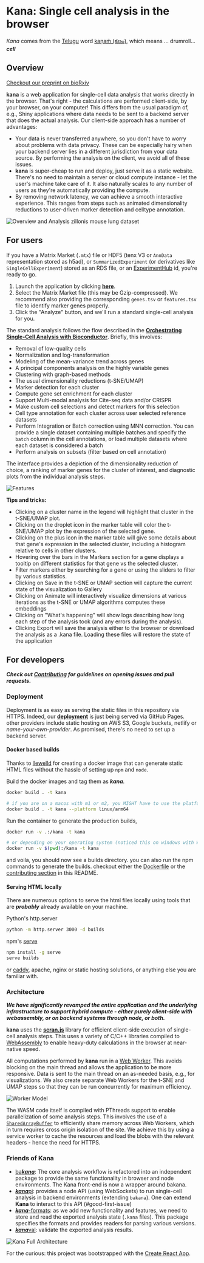 # Kana: Single cell analysis in the browser

*Kana* comes from the [Telugu](https://en.wikipedia.org/wiki/Telugu_language) word [kaṇaṁ (కణం)](https://www.shabdkosh.com/dictionary/english-telugu/%E0%B0%95%E0%B0%A3%E0%B0%82/%E0%B0%95%E0%B0%A3%E0%B0%82-meaning-in-telugu), which means ...  drumroll... ***cell***

## Overview

[Checkout our preprint on bioRxiv](https://www.biorxiv.org/content/10.1101/2022.03.02.482701v1)

**kana** is a web application for single-cell data analysis that works directly in the browser.
That's right - the calculations are performed client-side, by your browser, on your computer!
This differs from the usual paradigm of, e.g., Shiny applications where data needs to be sent to a backend server that does the actual analysis.
Our client-side approach has a number of advantages:

- Your data is never transferred anywhere, so you don't have to worry about problems with data privacy.
  These can be especially hairy when your backend server lies in a different jurisdiction from your data source.
  By performing the analysis on the client, we avoid all of these issues.
- **kana** is super-cheap to run and deploy, just serve it as a static website.
  There's no need to maintain a server or cloud compute instance - let the user's machine take care of it.
  It also naturally scales to any number of users as they're automatically providing the compute.
- By removing network latency, we can achieve a smooth interactive experience.
  This ranges from steps such as animated dimensionality reductions to user-driven marker detection and celltype annotation.

![Overview and Analysis zillonis mouse lung dataset](assets/v3_release.gif)

## For users

If you have a Matrix Market (`.mtx`) file or HDF5 (tenx V3 or `AnnData` representation stored as h5ad), or `SummarizedExperiment` (or derivatives like `SingleCellExperiment`) stored as an RDS file, or an [ExperimentHub](https://bioconductor.org/packages/release/bioc/html/ExperimentHub.html) id, you're ready to go.

1. Launch the application by clicking [**here**](https://www.kanaverse.org/kana/).
2. Select the Matrix Market file (this may be Gzip-compressed).
   We recommend also providing the corresponding `genes.tsv` or `features.tsv` file to identify marker genes properly.
3. Click the "Analyze" button, and we'll run a standard single-cell analysis for you.

The standard analysis follows the flow described in the [**Orchestrating Single-Cell Analysis with Bioconductor**](https://bioconductor.org/books/release/OSCA/).
Briefly, this involves:

- Removal of low-quality cells 
- Normalization and log-transformation
- Modeling of the mean-variance trend across genes
- A principal components analysis on the highly variable genes
- Clustering with graph-based methods
- The usual dimensionality reductions (t-SNE/UMAP)
- Marker detection for each cluster
- Compute gene set enrichment for each cluster
- Support Multi-modal analysis for Cite-seq data and/or CRISPR
- Make custom cell selections and detect markers for this selection
- Cell type annotation for each cluster across user selected reference datasets
- Perform Integration or Batch correction using MNN correction. You can provide a single dataset containing multiple batches and specify the `batch` column in the cell annotations, or load multiple datasets where each dataset is considered a batch
- Perform analysis on subsets (filter based on cell annotation)

The interface provides a depiction of the dimensionality reduction of choice,
a ranking of marker genes for the cluster of interest,
and diagnostic plots from the individual analysis steps.

![Features](assets/v3_release.png)

**Tips and tricks:**

- Clicking on a cluster name in the legend will highlight that cluster in the t-SNE/UMAP plot.
- Clicking on the droplet icon in the marker table will color the t-SNE/UMAP plot by the expression of the selected gene.
- Clicking on the plus icon in the marker table will give some details about that gene's expression in the selected cluster, including a histogram relative to cells in other clusters.
- Hovering over the bars in the Markers section for a gene displays a tooltip on different statistics for that gene vs the selected cluster.
- Filter markers either by searching for a gene or using the sliders to filter by various statistics.
- Clicking on Save in the t-SNE or UMAP section will capture the current state of the visualization to Gallery
- Clicking on Animate will interactively visualize dimensions at various iterations as the t-SNE or UMAP algorithms computes these embeddings
- Clicking on "What's happening" will show logs describing how long each step of the analysis took (and any errors during the analysis).
- Clicking Export will save the analysis either to the browser or download the analysis as a .kana file. Loading these files will restore the state of the application

## For developers

***Check out [Contributing](./CONTRIBUTING.md) for guidelines on opening issues and pull requests.***

### Deployment 

Deployment is as easy as serving the static files in this repository via HTTPS.
Indeed, our [**deployment**](https://kanaverse.org/kana/) is just being served via GitHub Pages. other providers include static hosting on AWS S3, Google buckets, netlify or *name-your-own-provider*.
As promised, there's no need to set up a backend server.

#### Docker based builds

Thanks to [llewelld](https://github.com/llewelld) for creating a docker image that can generate static HTML files without the hassle of setting up `npm` and `node`.

Build the docker images and tag them as ***kana***. 

```sh
docker build . -t kana

# if you are on a macos with m1 or m2, you MIGHT have to use the platform tag
docker build . -t kana --platform linux/arm64
```

Run the container to generate the production builds,

```sh
docker run -v .:/kana -t kana

# or depending on your operating system (noticed this on windows with WSL)
docker run -v $(pwd):/kana -t kana 
```

and voila, you should now see a builds directory. you can also run the npm commands to generate the builds. checkout either the [Dockerfile](./Dockerfile) or the [contributing section](#contributing) in this README.


#### Serving HTML locally

There are numerous options to serve the html files locally using tools that are ***probably*** already available on your machine. 


Python's http.server

```sh
python -m http.server 3000 -d builds
```

npm's [serve](https://www.npmjs.com/package/serve)

```sh
npm install -g serve
serve builds
```

or [caddy](https://caddyserver.com/docs/quick-starts/static-files),  apache, nginx or static hosting solutions, or anything else you are familiar with.


### Architecture

***We have significantly revamped the entire application and the underlying infrastructure to support hybrid compute - either purely client-side with webassembly, or on backend systems through node, or both.***

**kana** uses the [**scran.js**](https://github.com/kanaverse/scran.js) library for efficient client-side execution of single-cell analysis steps.
This uses a variety of C/C++ libraries compiled to [WebAssembly](https://webassembly.org/) to enable heavy-duty calculations in the browser at near-native speed.

<!--
Traditional data analysis applications use ***function shipping***, where a client (or an application in the browser) wants to perform an operation on a dataset on a backend server.
The client makes an API call to the server asking it to compute a function, the server responds with the results of the operation and the client/app displays them. 
In **kana**, we replace the server with the users's own laptop/machine. 
-->

All computations performed by **kana** run in a [Web Worker](https://developer.mozilla.org/en-US/docs/Web/API/Web_Workers_API/Using_web_workers).
This avoids blocking on the main thread and allows the application to be more responsive.
Data is sent to the main thread on an as-needed basis, e.g., for visualizations. 
We also create separate Web Workers for the t-SNE and UMAP steps so that they can be run concurrently for maximum efficiency.

![Worker Model](assets/scran.js.app.workers.png)

The WASM code itself is compiled with PThreads support to enable parallelization of some analysis steps.
This involves the use of a [`SharedArrayBuffer`](https://developer.mozilla.org/en-US/docs/Web/JavaScript/Reference/Global_Objects/SharedArrayBuffer) to efficiently share memory across Web Workers,
which in turn requires cross origin isolation of the site.
We achieve this by using a service worker to cache the resources and load the blobs with the relevant headers - hence the need for HTTPS.

### Friends of Kana

 
- [ba***kana***](https://github.com/kanaverse/bakana): The core analysis workflow is refactored into an independent package to provide the same functionality in browser and node environments. The Kana front-end is now a wrapper around bakana.
- [***kana***pi](https://github.com/kaanverse/kanapi): provides a node API (using WebSockets) to run single-cell analysis in backend environments (extending `bakana`). One can extend **Kana** to interact to this API (#good-first-issue)
- [***kana***-formats](https://github.com/kanaverse/kana-formats): as we add new functionality and features, we need to store and read the exported analysis state (`.kana` files). This package specifies the formats and provides readers for parsing various versions.
- [***kana***val](https://github.com/kanaverse/kanaval): validate the exported analysis results. 

![Kana Full Architecture](assets/kana.arch.png)

For the curious: this project was bootstrapped with the [Create React App](https://github.com/facebook/create-react-app).

